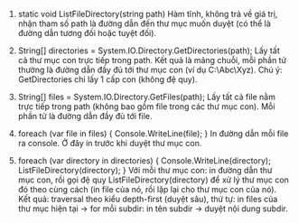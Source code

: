 1. static void ListFileDirectory(string path)
Hàm tĩnh, không trả về giá trị, nhận tham số path là đường dẫn đến thư mục muốn duyệt (có thể là đường dẫn tương đối hoặc tuyệt đối).

2. String[] directories = System.IO.Directory.GetDirectories(path);
Lấy tất cả thư mục con trực tiếp trong path.
Kết quả là mảng chuỗi, mỗi phần tử thường là đường dẫn đầy đủ tới thư mục con (ví dụ C:\Abc\Xyz).
Chú ý: GetDirectories chỉ lấy 1 cấp con (không đệ quy).

3. String[] files = System.IO.Directory.GetFiles(path);
Lấy tất cả file nằm trực tiếp trong path (không bao gồm file trong các thư mục con).
Mỗi phần tử là đường dẫn đầy đủ tới file.

4. foreach (var file in files) { 
	Console.WriteLine(file); 
}
In đường dẫn mỗi file ra console. Ở đây in trước khi duyệt thư mục con.

5. foreach (var directory in directories) { 
	Console.WriteLine(directory); 
	ListFileDirectory(directory); 
}
Với mỗi thư mục con: in đường dẫn thư mục con, rồi gọi đệ quy ListFileDirectory(directory) để xử lý thư mục con đó theo cùng cách (in file của nó, rồi lặp lại cho thư mục con của nó).
Kết quả: traversal theo kiểu depth-first (duyệt sâu), thứ tự: in files của thư mục hiện tại → for mỗi subdir: in tên subdir → duyệt nội dung subdir.
